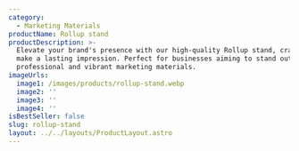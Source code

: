 ```yaml
---
category:
  - Marketing Materials
productName: Rollup stand
productDescription: >-
  Elevate your brand's presence with our high-quality Rollup stand, crafted to
  make a lasting impression. Perfect for businesses aiming to stand out with
  professional and vibrant marketing materials.
imageUrls:
  image1: /images/products/rollup-stand.webp
  image2: ''
  image3: ''
  image4: ''
isBestSeller: false
slug: rollup-stand
layout: ../../layouts/ProductLayout.astro
---
```


